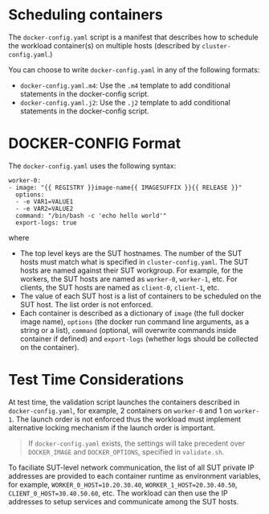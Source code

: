 
# Scheduling containers

The `docker-config.yaml` script is a manifest that describes how to schedule the workload container(s) on multiple hosts (described by `cluster-config.yaml`.) 

You can choose to write `docker-config.yaml` in any of the following formats:
- `docker-config.yaml.m4`: Use the `.m4` template to add conditional statements in the docker-config script.  
- `docker-config.yaml.j2`: Use the `.j2` template to add conditional statements in the docker-config script.  

# DOCKER-CONFIG Format

The `docker-config.yaml` uses the following syntax:

```
worker-0:
- image: "{{ REGISTRY }}image-name{{ IMAGESUFFIX }}{{ RELEASE }}"
  options:
  - -e VAR1=VALUE1
  - -e VAR2=VALUE2
  command: "/bin/bash -c 'echo hello world'"
  export-logs: true
```
where
- The top level keys are the SUT hostnames. The number of the SUT hosts must match what is specified in `cluster-config.yaml`. The SUT hosts are named against their SUT workgroup. For example, for the workers, the SUT hosts are named as `worker-0`, `worker-1`, etc. For clients, the SUT hosts are named as `client-0`, `client-1`, etc.  
- The value of each SUT host is a list of containers to be scheduled on the SUT host. The list order is not enforced.  
- Each container is described as a dictionary of `image` (the full docker image name), `options` (the docker run command line arguments, as a string or a list), `command` (optional, will overwrite commands inside container if defined) and `export-logs` (whether logs should be collected on the container).   

# Test Time Considerations

At test time, the validation script launches the containers described in `docker-config.yaml`, for example, 2 containers on `worker-0` and 1 on `worker-1`. The launch order is not enforced thus the workload must implement alternative locking mechanism if the launch order is important.  

> If `docker-config.yaml` exists, the settings will take precedent over `DOCKER_IMAGE` and `DOCKER_OPTIONS`, specified in `validate.sh`.   

To faciliate SUT-level network communication, the list of all SUT private IP addresses are provided to each container runtime as environment variables, for example, `WORKER_0_HOST=10.20.30.40`, `WORKER_1_HOST=20.30.40.50`, `CLIENT_0_HOST=30.40.50.60`, etc. The workload can then use the IP addresses to setup services and communicate among the SUT hosts.  

